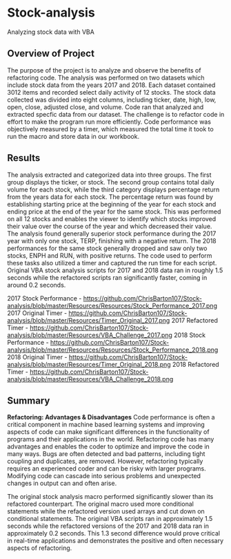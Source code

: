 # Stock-analysis
Analyzing stock data with VBA 

## Overview of Project
The purpose of the project is to analyze and observe the benefits of refactoring code. The analysis was performed on two datasets which include stock data from the years 2017 and 2018. Each dataset contained 3012 items and recorded select daily activity of 12 stocks. The stock data collected was divided into eight columns, including ticker, date, high, low, open, close, adjusted close, and volume. Code ran that analyzed and extracted specfic data from our dataset. The challenge is to refactor code in effort to make the program run more efficiently. Code performance was objectively measured by a timer, which measured the total time it took to run the macro and store data in our workbook.

## Results
The analysis extracted and categorized data into three groups. The first group displays the ticker, or stock. The second group contains total daily volume for each stock, while the third category displays percentage return from the years data for each stock. The percentage return was found by establishing starting price at the beginning of the year for each stock and ending price at the end of the year for the same stock. This was performed on all 12 stocks and enables the viewer to identify which stocks improved their value over the course of the year and which decreased their value. The analysis found generally superior stock performance during the 2017 year with only one stock, TERP, finishing with a negative return. The 2018 performances for the same stock generally dropped and saw only two stocks, ENPH and RUN, with positive returns. The code used to perform these tasks also utilized a timer and captured the run time for each script. Original VBA stock analysis scripts for 2017 and 2018 data ran in roughly 1.5 seconds while the refactored scripts ran significantly faster, coming in around 0.2 seconds.

2017 Stock Performance - https://github.com/ChrisBarton107/Stock-analysis/blob/master/Resources/Resources/Stock_Performance_2017.png
2017 Original Timer - https://github.com/ChrisBarton107/Stock-analysis/blob/master/Resources/Timer_Original_2017.png
2017 Refactored Timer - https://github.com/ChrisBarton107/Stock-analysis/blob/master/Resources/VBA_Challenge_2017.png
2018 Stock Performance - https://github.com/ChrisBarton107/Stock-analysis/blob/master/Resources/Resources/Stock_Performance_2018.png
2018 Original Timer - https://github.com/ChrisBarton107/Stock-analysis/blob/master/Resources/Timer_Original_2018.png
2018 Refactored Timer - https://github.com/ChrisBarton107/Stock-analysis/blob/master/Resources/VBA_Challenge_2018.png

## Summary
**Refactoring: Advantages & Disadvantages**
Code performance is often a critical component in machine based learning systems and improving aspects of code can make significant differences in the functionality of programs and their applications in the world. Refactoring code has many advantages and enables the coder to optimize and improve the code in many ways. Bugs are often detected and bad patterns, including tight coupling and duplicates, are removed. However, refactoring typically requires an experienced coder and can be risky with larger programs. Modifying code can cascade into serious problems and unexpected changes in output can and often arise.

The original stock analysis macro performed significantly slower than its refactored counterpart. The original macro used more conditional statements while the refactored version used arrays and cut down on conditional statements. The original VBA scripts ran in approximately 1.5 seconds while the refactored versions of the 2017 and 2018 data ran in approximately 0.2 seconds. This 1.3 second difference would prove critical in real-time applications and demonstrates the positive and often necessary aspects of refactoring.
